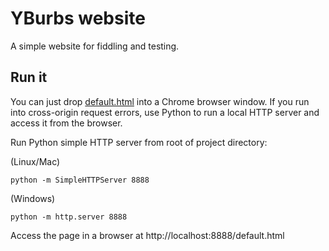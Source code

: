# YBurbs website
A simple website for fiddling and testing.

## Run it
You can just drop [default.html](default.html) into a Chrome browser window. If you run 
into cross-origin request errors, use Python to run a local HTTP server and 
access it from the browser.

Run Python simple HTTP server from root of project directory:

(Linux/Mac)
```shell
python -m SimpleHTTPServer 8888
```
(Windows)
```shell
python -m http.server 8888
```

Access the page in a browser at http://localhost:8888/default.html
